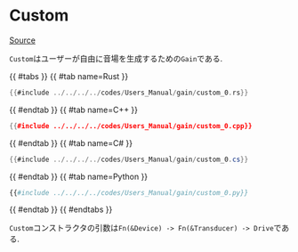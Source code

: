 # Custom
[Source](https://github.com/shinolab/autd3-rs/blob/v32.0.0/autd3/src/datagram/gain/custom.rs)

`Custom`はユーザーが自由に音場を生成するための`Gain`である.

{{ #tabs }}
{{ #tab name=Rust }}
```rust
{{#include ../../../../codes/Users_Manual/gain/custom_0.rs}}
```
{{ #endtab }}
{{ #tab name=C++ }}
```cpp
{{#include ../../../../codes/Users_Manual/gain/custom_0.cpp}}
```
{{ #endtab }}
{{ #tab name=C# }}
```cs
{{#include ../../../../codes/Users_Manual/gain/custom_0.cs}}
```
{{ #endtab }}
{{ #tab name=Python }}
```python
{{#include ../../../../codes/Users_Manual/gain/custom_0.py}}
```
{{ #endtab }}
{{ #endtabs }}

`Custom`コンストラクタの引数は`Fn(&Device) -> Fn(&Transducer) -> Drive`である.
